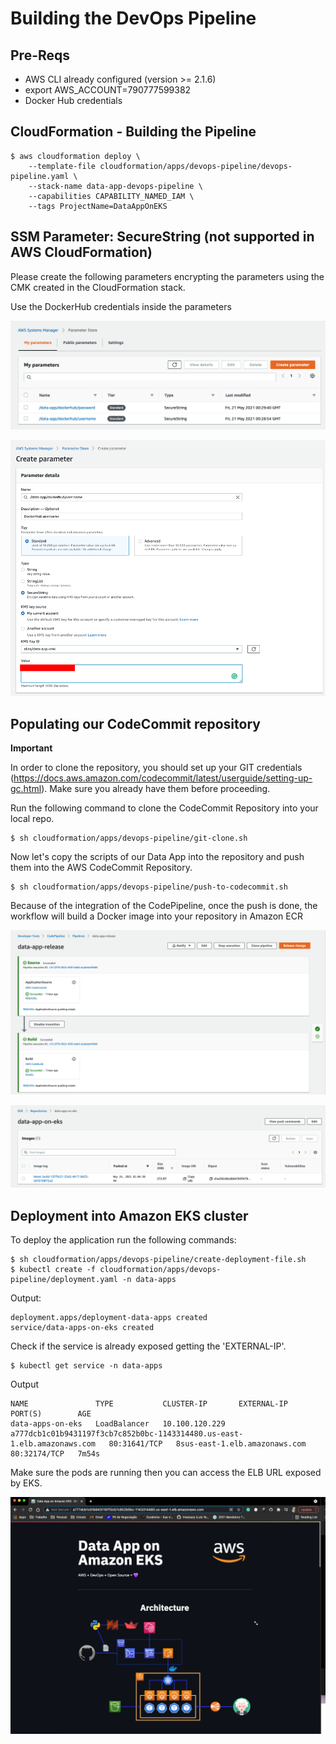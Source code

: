 # Building the DevOps Pipeline

## Pre-Reqs
- AWS CLI already configured (version >= 2.1.6)
- export AWS_ACCOUNT=790777599382
- Docker Hub credentials


## CloudFormation - Building the Pipeline
```
$ aws cloudformation deploy \
    --template-file cloudformation/apps/devops-pipeline/devops-pipeline.yaml \
    --stack-name data-app-devops-pipeline \
    --capabilities CAPABILITY_NAMED_IAM \
    --tags ProjectName=DataAppOnEKS
```

## SSM Parameter: SecureString (not supported in AWS CloudFormation)

Please create the following parameters encrypting the parameters using the CMK created in the CloudFormation stack.

Use the DockerHub credentials inside the parameters

![SSM-Secrets.png](../../../images/SSM-Secrets.png)

![SSM-Secrets-Creation.png](../../../images/SSM-Secrets-Creation.png)


## Populating our CodeCommit repository

**Important**

In order to clone the repository, you should set up your GIT credentials (https://docs.aws.amazon.com/codecommit/latest/userguide/setting-up-gc.html). Make sure you already have them before proceeding.

Run the following command to clone the CodeCommit Repository into your local repo.
```
$ sh cloudformation/apps/devops-pipeline/git-clone.sh
```

Now let's copy the scripts of our Data App into the repository and push them into the AWS CodeCommit Repository.
```
$ sh cloudformation/apps/devops-pipeline/push-to-codecommit.sh
```
Because of the integration of the CodePipeline, once the push is done, the workflow will build a Docker image into your repository in Amazon ECR

![CodePipeline.png](../../../images/CodePipeline.png)

![ECR.png](../../../images/ECR.png)

## Deployment into Amazon EKS cluster

To deploy the application run the following commands:
```
$ sh cloudformation/apps/devops-pipeline/create-deployment-file.sh
$ kubectl create -f cloudformation/apps/devops-pipeline/deployment.yaml -n data-apps
```
Output:
```
deployment.apps/deployment-data-apps created
service/data-apps-on-eks created
```

Check if the service is already exposed getting the 'EXTERNAL-IP'. 
```
$ kubectl get service -n data-apps
```
Output
```
NAME               TYPE           CLUSTER-IP       EXTERNAL-IP                                                               PORT(S)        AGE
data-apps-on-eks   LoadBalancer   10.100.120.229   a777dcb1c01b9431197f3cb7c852b0bc-1143314480.us-east-1.elb.amazonaws.com   80:31641/TCP   8sus-east-1.elb.amazonaws.com   80:32174/TCP   7m54s
```

Make sure the pods are running then you can access the ELB URL exposed by EKS.

![Data-App-On-EKS.png](../../../images/Data-App-On-EKS.png)